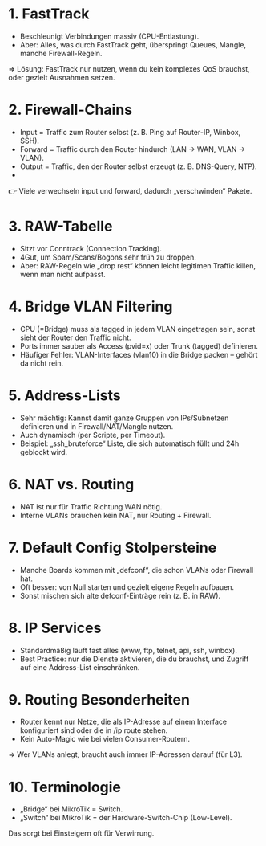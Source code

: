# 1. FastTrack

- Beschleunigt Verbindungen massiv (CPU-Entlastung).
- Aber: Alles, was durch FastTrack geht, überspringt Queues, Mangle, manche Firewall-Regeln.

⇒ Lösung: FastTrack nur nutzen, wenn du kein komplexes QoS brauchst, oder gezielt Ausnahmen setzen.

# 2. Firewall-Chains

- Input = Traffic zum Router selbst (z. B. Ping auf Router-IP, Winbox, SSH).
- Forward = Traffic durch den Router hindurch (LAN → WAN, VLAN → VLAN).
- Output = Traffic, den der Router selbst erzeugt (z. B. DNS-Query, NTP).
- 
👉 Viele verwechseln input und forward, dadurch „verschwinden“ Pakete.

# 3. RAW-Tabelle

- Sitzt vor Conntrack (Connection Tracking).
- 4Gut, um Spam/Scans/Bogons sehr früh zu droppen.
- Aber: RAW-Regeln wie „drop rest“ können leicht legitimen Traffic killen, wenn man nicht aufpasst.

# 4. Bridge VLAN Filtering

- CPU (=Bridge) muss als tagged in jedem VLAN eingetragen sein, sonst sieht der Router den Traffic nicht.
- Ports immer sauber als Access (pvid=x) oder Trunk (tagged) definieren.
- Häufiger Fehler: VLAN-Interfaces (vlan10) in die Bridge packen – gehört da nicht rein.

# 5. Address-Lists

- Sehr mächtig: Kannst damit ganze Gruppen von IPs/Subnetzen definieren und in Firewall/NAT/Mangle nutzen.
- Auch dynamisch (per Scripte, per Timeout).
- Beispiel: „ssh_bruteforce“ Liste, die sich automatisch füllt und 24h geblockt wird.

# 6. NAT vs. Routing

- NAT ist nur für Traffic Richtung WAN nötig.
- Interne VLANs brauchen kein NAT, nur Routing + Firewall.

# 7. Default Config Stolpersteine

- Manche Boards kommen mit „defconf“, die schon VLANs oder Firewall hat.
- Oft besser: von Null starten und gezielt eigene Regeln aufbauen.
- Sonst mischen sich alte defconf-Einträge rein (z. B. in RAW).

# 8. IP Services

- Standardmäßig läuft fast alles (www, ftp, telnet, api, ssh, winbox).
- Best Practice: nur die Dienste aktivieren, die du brauchst, und Zugriff auf eine Address-List einschränken.

# 9. Routing Besonderheiten

- Router kennt nur Netze, die als IP-Adresse auf einem Interface konfiguriert sind oder die in /ip route stehen.
- Kein Auto-Magic wie bei vielen Consumer-Routern.

⇒ Wer VLANs anlegt, braucht auch immer IP-Adressen darauf (für L3).

# 10. Terminologie

- „Bridge“ bei MikroTik = Switch.
- „Switch“ bei MikroTik = der Hardware-Switch-Chip (Low-Level).

Das sorgt bei Einsteigern oft für Verwirrung.
